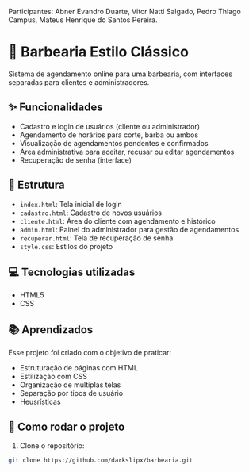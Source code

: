 Participantes: Abner Evandro Duarte, 
Vitor Natti Salgado, Pedro Thiago Campus, Mateus Henrique do Santos Pereira.
# 💈 Barbearia Estilo Clássico

Sistema de agendamento online para uma barbearia, com interfaces separadas para clientes e administradores.

## ✨ Funcionalidades

- Cadastro e login de usuários (cliente ou administrador)
- Agendamento de horários para corte, barba ou ambos
- Visualização de agendamentos pendentes e confirmados
- Área administrativa para aceitar, recusar ou editar agendamentos
- Recuperação de senha (interface)

## 📁 Estrutura

- `index.html`: Tela inicial de login
- `cadastro.html`: Cadastro de novos usuários
- `cliente.html`: Área do cliente com agendamento e histórico
- `admin.html`: Painel do administrador para gestão de agendamentos
- `recuperar.html`: Tela de recuperação de senha
- `style.css`: Estilos do projeto

## 💻 Tecnologias utilizadas

- HTML5
- CSS
  

## 📚 Aprendizados

Esse projeto foi criado com o objetivo de praticar:

- Estruturação de páginas com HTML
- Estilização com CSS
- Organização de múltiplas telas
- Separação por tipos de usuário
- Heusrísticas

## 🚀 Como rodar o projeto

1. Clone o repositório:
```bash
git clone https://github.com/darkslipx/barbearia.git

